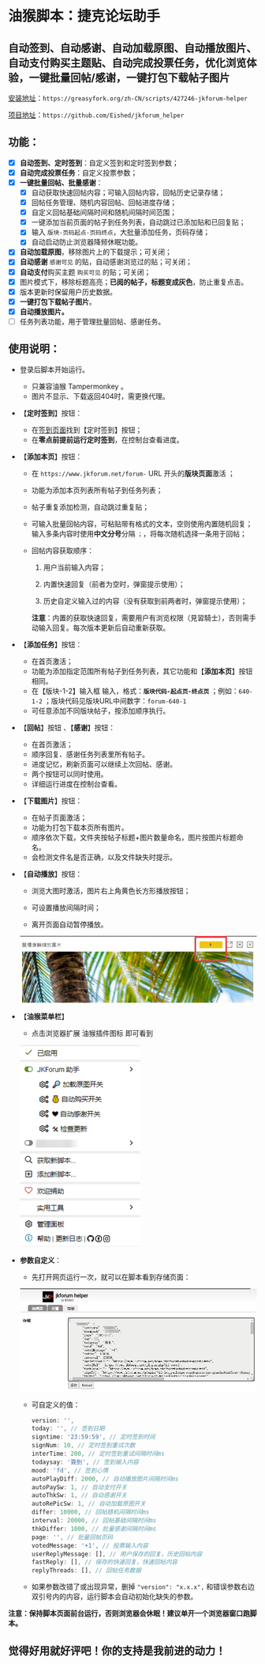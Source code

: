 # 油猴脚本：捷克论坛助手

## 自动签到、自动感谢、自动加载原图、自动播放图片、自动支付购买主题贴、自动完成投票任务，优化浏览体验，一键批量回帖/感谢，一键打包下载帖子图片

[安装地址](https://greasyfork.org/zh-CN/scripts/427246-jkforum-helper)：`https://greasyfork.org/zh-CN/scripts/427246-jkforum-helper`

[项目地址](https://github.com/Eished/jkforum_helper)：`https://github.com/Eished/jkforum_helper`

## 功能：

- [x] **自动签到、定时签到**：自定义签到和定时签到参数；
- [x] **自动完成投票任务**：自定义投票参数；
- [x] **一键批量回帖、批量感谢**：
   - [x] 自动获取快速回帖内容；可输入回帖内容，回帖历史记录存储；
   - [x] 回帖任务管理、随机内容回帖、回帖进度存储；
   - [x] 自定义回帖基础间隔时间和随机间隔时间范围；
   - [x] 一键添加当前页面的帖子到任务列表，自动跳过已添加贴和已回复贴；
   - [x] 输入 `版块-页码起点-页码终点`，大批量添加任务，页码存储；
   - [x] 自动启动防止浏览器降频休眠功能。
- [x] **自动加载原图**，移除图片上的下载提示；可关闭；
- [x] **自动感谢** `感谢可见` 的贴，自动感谢浏览过的贴；可关闭；
- [x] **自动支付**购买主题 `购买可见` 的贴；可关闭；
- [x] 图片模式下，移除标题高亮；**已阅的帖子，标题变成灰色**，防止重复点击。
- [x] 版本更新时保留用户历史数据。
- [x] **一键打包下载帖子图片**。
- [x] **自动播放图片。**
- [ ] 任务列表功能，用于管理批量回帖、感谢任务。

## 使用说明：

- 登录后脚本开始运行。
  
  - 只兼容油猴 Tampermonkey 。
  - 图片不显示、下载返回404时，需更换代理。
  
- 【**定时签到**】按钮：
  
  - 在[签到页面](https://www.jkforum.net/plugin/?id=dsu_paulsign:sign)找到【定时签到】按钮；
  - 在**零点前提前运行定时签到**，在控制台查看进度。
  
- 【**添加本页**】按钮：
  - 在 `https://www.jkforum.net/forum-` URL 开头的**版块页面**激活 ；

  - 功能为添加本页列表所有帖子到任务列表；

  - 帖子重复添加检测，自动跳过重复贴；

  - 可输入批量回帖内容，可粘贴带有格式的文本，空则使用内置随机回复；输入多条内容时使用**中文分号**分隔 `；`，将每次随机选择一条用于回帖；

  - 回帖内容获取顺序：

    1. 用户当前输入内容；

    2. 内置快速回复（前者为空时，弹窗提示使用）；

    3. 历史自定义输入过的内容（没有获取到前两者时，弹窗提示使用）；

    **注意**：内置的获取快速回复，需要用户有浏览权限（見習騎士），否则需手动输入回复。每次版本更新后自动重新获取。

- 【**添加任务**】按钮：
   - 在首页激活；
   - 功能为添加指定范围所有帖子到任务列表，其它功能和【**添加本页**】按钮相同。
   - 在【版块-1-2】输入框 输入，格式：**`版块代码-起点页-终点页`** ；例如：`640-1-2` ；版块代码见版块URL中间数字：`forum-640-1`
   - 可任意添加不同版块帖子，按添加顺序执行。
   
- 【**回帖**】按钮 、【**感谢**】按钮：

   - 在首页激活；
   - 顺序回复、感谢任务列表里所有帖子。
   - 进度记忆，刷新页面可以继续上次回帖、感谢。
   - 两个按钮可以同时使用。
   - 详细运行进度在控制台查看。

- 【**下载图片**】按钮：

   - 在帖子页面激活；
   - 功能为打包下载本页所有图片。
   - 顺序依次下载，文件夹按帖子标题+图片数量命名，图片按图片标题命名。
   - 会检测文件名是否正确，以及文件缺失时提示。

- 【**自动播放**】按钮：

   - 浏览大图时激活，图片右上角黄色长方形播放按钮；

   - 可设置播放间隔时间；

   - 离开页面自动暂停播放。

   [![图片_36](https://github.com/Eished/jkforum_helper/raw/main/readme.assets/%E5%9B%BE%E7%89%87_36.jpg)](https://github.com/Eished/jkforum_helper/blob/main/readme.assets/图片_36.jpg)

   

- 【**油猴菜单栏**】

   - 点击浏览器扩展 油猴插件图标 即可看到

   ![](readme.assets/pic_46.png)

   

- **参数自定义**：

  - 先打开网页运行一次，就可以在脚本看到存储页面：

  [![image-20210611163109214](https://github.com/Eished/jkforum_helper/raw/main/readme.assets/image-20210611163109214.png)](https://github.com/Eished/jkforum_helper/blob/main/readme.assets/image-20210611163109214.png)

  - 可自定义的值：

    ```javascript
    version: '',
    today: '', // 签到日期
    signtime: '23:59:59', // 定时签到时间
    signNum: 10, // 定时签到重试次数
    interTime: 200, // 定时签到重试间隔时间ms
    todaysay: '簽到', // 签到输入内容
    mood: 'fd', // 签到心情
    autoPlayDiff: 2000, // 自动播放图片间隔时间ms
    autoPaySw: 1, // 自动支付开关
    autoThkSw: 1, // 自动感谢开关
    autoRePicSw: 1, // 自动加载原图开关
    differ: 10000, // 回帖随机间隔时间ms
    interval: 20000, // 回帖基础间隔时间ms
    thkDiffer: 1000, // 批量感谢间隔时间ms
    page: '', // 批量回帖页码
    votedMessage: '+1', // 投票输入内容
    userReplyMessage: [], // 用户保存的回复，历史回帖内容
    fastReply: [], // 保存的快速回复，快速回帖内容
    replyThreads: [], // 回帖任务数据
    ```
    
  - 如果参数改错了或出现异常，删掉 `"version": "x.x.x",` 和错误参数右边双引号内的内容，运行脚本会自动初始化缺失的参数。
  
  

**注意：保持脚本页面前台运行，否则浏览器会休眠！建议单开一个浏览器窗口跑脚本。**



## 觉得好用就好评吧！你的支持是我前进的动力！